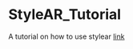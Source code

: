# StyleAR_Tutorial
A tutorial on how to use stylear
[link](https://htmlpreview.github.io/?https://github.com/deepixel16/StyleAR_Tutorial/blob/30e90af88cbc7b368eb38084c16b6caa1449b5c0/Model%20of%20Deepixel%20d7449e057b5d42f0832171413e91671a.html)
